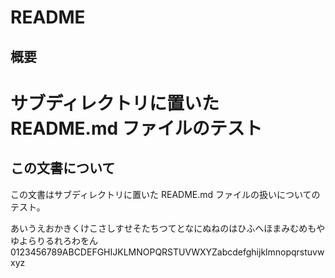 # README

## 概要

# サブディレクトリに置いた README.md ファイルのテスト

## この文書について

この文書はサブディレクトリに置いた README.md ファイルの扱いについてのテスト。

あいうえおかきくけこさしすせそたちつてとなにぬねのはひふへほまみむめもやゆよらりるれろわをん0123456789ABCDEFGHIJKLMNOPQRSTUVWXYZabcdefghijklmnopqrstuvwxyz
